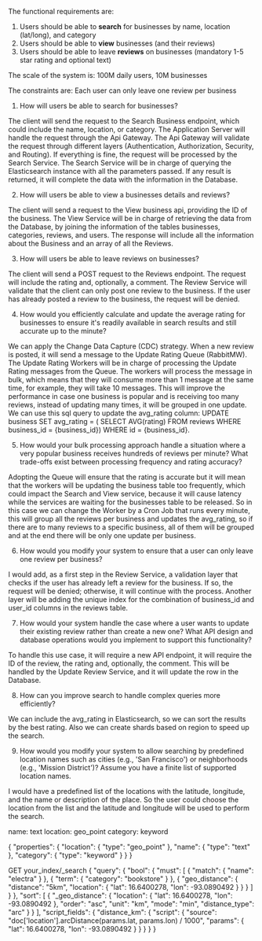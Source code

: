 The functional requirements are:

1. Users should be able to **search** for businesses by name, location (lat/long), and category
2. Users should be able to **view** businesses (and their reviews)
3. Users should be able to leave **reviews** on businesses (mandatory 1-5 star rating and optional text)

The scale of the system is:
    100M daily users,
    10M businesses

The constraints are:
    Each user can only leave one review per business


1. How will users be able to search for businesses?

The client will send the request to the Search Business endpoint, which could include the name, location, or category. The Application Server will handle the request through the Api Gateway. The Api Gateway will validate the request through different layers (Authentication, Authorization, Security, and Routing). If everything is fine, the request will be processed by the Search Service. The Search Service will be in charge of querying the Elasticsearch instance with all the parameters passed. If any result is returned, it will complete the data with the information in the Database.

2. How will users be able to view a businesses details and reviews?

The client will send a request to the View business api, providing the ID of the business. The View Service will be in charge of retrieving the data from the Database, by joining the information of the tables businesses, categories, reviews, and users. The response will include all the information about the Business and an array of all the Reviews.

3. How will users be able to leave reviews on businesses?

The client will send a POST request to the Reviews endpoint. The request will include the rating and, optionally, a comment. The Review Service will validate that the client can only post one review to the business. If the user has already posted a review to the business, the request will be denied.

4. How would you efficiently calculate and update the average rating for businesses to ensure it's readily available in search results and still accurate up to the minute?

We can apply the Change Data Capture (CDC) strategy. When a new review is posted, it will send a message to the Update Rating Queue (RabbitMW). The Update Rating Workers will be in charge of processing the Update Rating messages from the Queue. The workers will process the message in bulk, which means that they will consume more than 1 message at the same time, for example, they will take 10 messages. This will improve the performance in case one business is popular and is receiving too many reviews, instead of updating many times, it will be grouped in one update. We can use this sql query to update the avg_rating column: UPDATE business SET avg_rating = ( SELECT AVG(rating) FROM reviews WHERE business_id = {business_id}) WHERE id = {business_id}.

5. How would your bulk processing approach handle a situation where a very popular business receives hundreds of reviews per minute? What trade-offs exist between processing frequency and rating accuracy?

Adopting the Queue will ensure that the rating is accurate but it will mean that the workers will be updating the business table too frequently, which could impact the Search and View service, because it will cause latency while the services are waiting for the businesses table to be released. So in this case we can change the Worker by a Cron Job that runs every minute, this will group all the reviews per business and updates the avg_rating, so if there are to many reviews to a specific business, all of them will be grouped and at the end there will be only one update per business.

6. How would you modify your system to ensure that a user can only leave one review per business?

I would add, as a first step in the Review Service, a validation layer that checks if the user has already left a review for the business. If so, the request will be denied; otherwise, it will continue with the process. Another layer will be adding the unique index for the combination of business_id and user_id columns in the reviews table.

7. How would your system handle the case where a user wants to update their existing review rather than create a new one? What API design and database operations would you implement to support this functionality?

To handle this use case, it will require a new API endpoint, it will require the ID of the review, the rating and, optionally, the comment. This will be handled by the Update Review Service, and it will update the row in the Database.

8. How can you improve search to handle complex queries more efficiently?

We can include the avg_rating in Elasticsearch, so we can sort the results by the best rating. Also we can create shards based on region to speed up the search.

9. How would you modify your system to allow searching by predefined location names such as cities (e.g., 'San Francisco') or neighborhoods (e.g., 'Mission District')? Assume you have a finite list of supported location names.

I would have a predefined list of the locations with the latitude, longitude, and the name or description of the place. So the user could choose the location from the list and the latitude and longitude will be used to perform the search.


name: text
location: geo_point
category: keyword

{
  "properties": {
    "location": { "type": "geo_point" },
    "name": { "type": "text" },
    "category": { "type": "keyword" }
  }
}


GET your_index/_search
{
  "query": {
    "bool": {
      "must": [
        {
          "match": {
            "name": "electra"
          }
        },
        {
          "term": {
            "category": "bookstore"
          }
        },
        {
          "geo_distance": {
            "distance": "5km",
            "location": {
              "lat": 16.6400278,
              "lon": -93.0890492
            }
          }
        }
      ]
    }
  },
  "sort": [
    {
      "_geo_distance": {
        "location": {
          "lat": 16.6400278,
          "lon": -93.0890492
        },
        "order": "asc",
        "unit": "km",
        "mode": "min",
        "distance_type": "arc"
      }
    }
  ],
  "script_fields": {
    "distance_km": {
      "script": {
        "source": "doc['location'].arcDistance(params.lat, params.lon) / 1000",
        "params": {
          "lat": 16.6400278,
          "lon": -93.0890492
        }
      }
    }
  }
}
